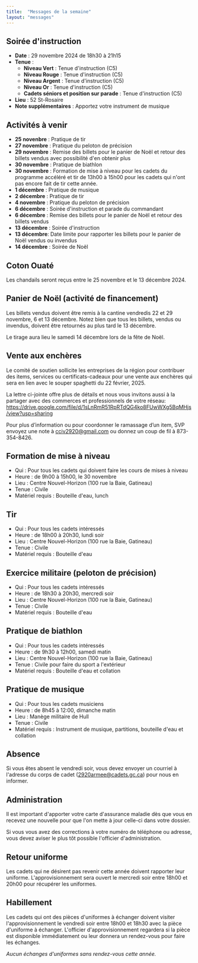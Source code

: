 ```yaml
---
title:  "Messages de la semaine"
layout: "messages"
---
```

 
## Soirée d'instruction  

- **Date** : 29 novembre 2024 de 18h30 à 21h15
- **Tenue** :
  - **Niveau Vert** : Tenue d'instruction (C5) 
  - **Niveau Rouge** : Tenue d'instruction (C5)  
  - **Niveau Argent** : Tenue d'instruction (C5) 
  - **Niveau Or** : Tenue d'instruction (C5) 
  - **Cadets séniors et position sur parade** : Tenue d'instruction (C5) 
- **Lieu** : 52 St-Rosaire
- **Note supplémentaires** : Apportez votre instrument de musique

   
## Activités à venir
 
- **25 novenbre** : Pratique de tir
- **27 novembre** : Pratique du peloton de précision
- **29 novembre** : Remise des billets pour le panier de Noël et retour des billets vendus avec possibilité d'en obtenir plus
- **30 novembre** : Pratique de biathlon
- **30 novembre** : Formation de mise à niveau pour les cadets du programme accéléré et tir de 13h00 à 15h00 pour les cadets qui n'ont pas encore fait de tir cette année. 
- **1 décembre** : Pratique de musique
- **2 décembre** : Pratique de tir
- **4 novembre** : Pratique du peloton de précision
- **6 décembre** : Soirée d'instruction et parade du commandant
- **6 décembre** : Remise des billets pour le panier de Noël et retour des billets vendus
- **13 décembre** : Soirée d'instruction
- **13 décembre**: Date limite pour rapporter les billets pour le panier de Noël vendus ou invendus
- **14 décembre** : Soirée de Noël

## Coton Ouaté 

Les chandails seront reçus entre le 25 novembre et le 13 décembre 2024.

## Panier de Noël (activité de financement)

Les billets vendus doivent être remis à la cantine vendredis 22 et 29 novembre, 6 et 13 décembre. 
Notez bien que tous les billets, vendus ou invendus, doivent être retournés au plus tard le 13 décembre. 

Le tirage aura lieu le samedi 14 décembre lors de la fête de Noël.

## Vente aux enchères

Le comité de soutien sollicite les entreprises de la région pour contribuer des items, services ou certificats-cadeaux pour une vente aux enchères qui sera en lien avec le souper spaghetti du 22 février, 2025.

La lettre ci-jointe offre plus de détails et nous vous invitons aussi à la partager avec des commerces et professionnels de votre réseau:  <https://drive.google.com/file/d/1sLnRmR51RpRTdQG4ko8FUwWXg5BqMHjs/view?usp=sharing>

Pour plus d’information ou pour coordonner le ramassage d’un item, SVP envoyez une note à <cciv2920@gmail.com> ou donnez un coup de fil à 873-354-8426.

 
## Formation de mise à niveau
- Qui : Pour tous les cadets qui doivent faire les cours de mises à niveau 
- Heure : de 9h00 à 15h00, le 30 novembre
- Lieu : Centre Nouvel-Horizon (100 rue la Baie, Gatineau) 
- Tenue : Civile
- Matériel requis : Bouteille d'eau, lunch

## Tir
- Qui : Pour tous les cadets intéressés 
- Heure : de 18h00 à 20h30, lundi soir
- Lieu : Centre Nouvel-Horizon (100 rue la Baie, Gatineau) 
- Tenue : Civile
- Matériel requis : Bouteille d'eau

## Exercice militaire (peloton de précision)

- Qui :  Pour tous les cadets intéressés 
- Heure : de 18h30 à 20h30, mercredi soir
- Lieu : Centre Nouvel-Horizon (100 rue la Baie, Gatineau) 
- Tenue : Civile
- Matériel requis : Bouteille d'eau

## Pratique de biathlon

- Qui :  Pour tous les cadets intéressés 
- Heure : de 9h30 à 12h00, samedi matin
- Lieu : Centre Nouvel-Horizon (100 rue la Baie, Gatineau) 
- Tenue : Civile pour faire du sport a l'extérieur
- Matériel requis : Bouteille d'eau et collation

## Pratique de musique

- Qui : Pour tous les cadets musiciens 
- Heure : de 8h45 à 12:00, dimanche matin
- Lieu : Manège militaire de Hull  
- Tenue : Civile
- Matériel requis : Instrument de musique, partitions, bouteille d'eau et collation

## Absence

Si vous êtes absent le vendredi soir, vous devez envoyer un courriel à l'adresse du corps de cadet (<2920armee@cadets.gc.ca>) pour nous en informer.

## Administration

Il est important d'apporter votre carte d'assurance maladie dès que vous en recevez une nouvelle pour que l'on mette à jour celle-ci dans votre dossier.

Si vous vous avez des corrections à votre numéro de téléphone ou adresse, vous devez aviser le plus tôt possible l'officier d'administration. 

## Retour uniforme

Les cadets qui ne désirent pas revenir cette année doivent rapporter leur uniforme. L'approvisionnement sera ouvert le mercredi soir entre 18h00 et 20h00 pour récupérer les uniformes.

## Habillement

Les cadets qui ont des pièces d'uniformes à échanger doivent visiter l'approvisionnement le vendredi soir entre 18h00 et 18h30 avec la pièce d'uniforme à échanger.  L'officier d'approvisionnement regardera si la pièce est disponible immédiatement ou leur donnera un rendez-vous pour faire les échanges.

*Aucun échanges d'uniformes sans rendez-vous cette année.*

